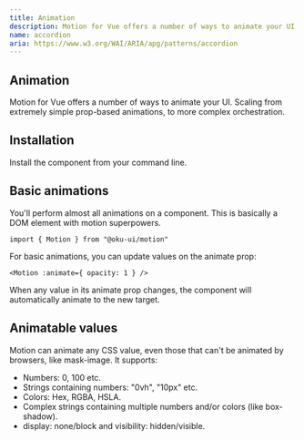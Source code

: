 ```yaml
---
title: Animation
description: Motion for Vue offers a number of ways to animate your UI. Scaling from extremely simple prop-based animations, to more complex orchestration.
name: accordion
aria: https://www.w3.org/WAI/ARIA/apg/patterns/accordion
---
```


## Animation

<Description>
Motion for Vue offers a number of ways to animate your UI. Scaling from extremely simple prop-based animations, to more complex orchestration.
</Description>


## Installation

Install the component from your command line.

<InstallationTabs value="@oku-ui/motions" />

## Basic animations
You'll perform almost all animations on a <motion /> component. This is basically a DOM element with motion superpowers.

```vue
import { Motion } from "@oku-ui/motion"
``` 

For basic animations, you can update values on the animate prop:

```vue
<Motion :animate={ opacity: 1 } />
```
When any value in its animate prop changes, the component will automatically animate to the new target.


<ComponentPreview name="BasicAnimations" />

## Animatable values
Motion can animate any CSS value, even those that can't be animated by browsers, like mask-image. It supports:

- Numbers: 0, 100 etc.
- Strings containing numbers: "0vh", "10px" etc.
- Colors: Hex, RGBA, HSLA.
- Complex strings containing multiple numbers and/or colors (like box-shadow).
- display: none/block and visibility: hidden/visible.

<!-- <Highlights
  :features="[
    'Full keyboard navigation.',
    'Supports horizontal/vertical orientation.',
    'Supports Right to Left direction.',
    'Can expand one or multiple items.',
    'Can be controlled or uncontrolled.'
  ]"
/> -->

